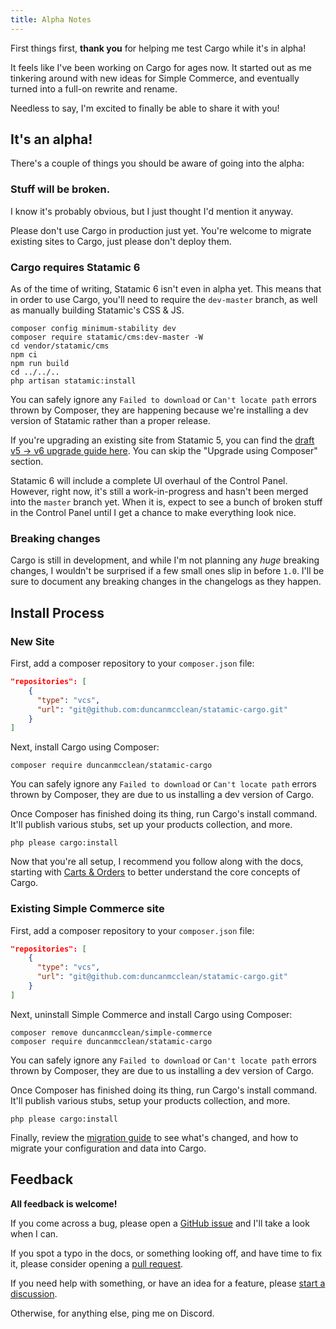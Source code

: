 ```yaml
---
title: Alpha Notes
---
```


First things first, **thank you** for helping me test Cargo while it's in alpha!

It feels like I've been working on Cargo for ages now. It started out as me tinkering around with new ideas for Simple Commerce, and eventually turned into a full-on rewrite and rename. 

Needless to say, I'm excited to finally be able to share it with you! 

## It's an alpha!
There's a couple of things you should be aware of going into the alpha:

### Stuff will be broken.
I know it's probably obvious, but I just thought I'd mention it anyway.

Please don't use Cargo in production just yet. You're welcome to migrate existing sites to Cargo, just please don't deploy them.

### Cargo requires Statamic 6
As of the time of writing, Statamic 6 isn't even in alpha yet. This means that in order to use Cargo, you'll need to require the `dev-master` branch, as well as manually building Statamic's CSS & JS.
     
```
composer config minimum-stability dev
composer require statamic/cms:dev-master -W
cd vendor/statamic/cms
npm ci
npm run build
cd ../../..
php artisan statamic:install
```

You can safely ignore any `Failed to download` or `Can't locate path` errors thrown by Composer, they are happening because we're installing a dev version of Statamic rather than a proper release.

If you're upgrading an existing site from Statamic 5, you can find the [draft v5 -> v6 upgrade guide here](https://github.com/statamic/docs/blob/6.0/content/collections/docs/5-to-6.md). You can skip the "Upgrade using Composer" section.

Statamic 6 will include a complete UI overhaul of the Control Panel. However, right now, it's still a work-in-progress and hasn't been merged into the `master` branch yet. When it is, expect to see a bunch of broken stuff in the Control Panel until I get a chance to make everything look nice.

### Breaking changes
Cargo is still in development, and while I'm not planning any _huge_ breaking changes, I wouldn't be surprised if a few small ones slip in before `1.0`. I'll be sure to document any breaking changes in the changelogs as they happen.

## Install Process
### New Site
First, add a composer repository to your `composer.json` file:

```json
"repositories": [
    {
      "type": "vcs",
      "url": "git@github.com:duncanmcclean/statamic-cargo.git"
    }
]
```

Next, install Cargo using Composer:

```
composer require duncanmcclean/statamic-cargo
```

You can safely ignore any `Failed to download` or `Can't locate path` errors thrown by Composer, they are due to us installing a dev version of Cargo.

Once Composer has finished doing its thing, run Cargo's install command. It'll publish various stubs, set up your products collection, and more.

```
php please cargo:install
```

Now that you're all setup, I recommend you follow along with the docs, starting with [Carts & Orders](/docs/carts-and-orders) to better understand the core concepts of Cargo.

### Existing Simple Commerce site
First, add a composer repository to your `composer.json` file:

```json
"repositories": [
    {
      "type": "vcs",
      "url": "git@github.com:duncanmcclean/statamic-cargo.git"
    }
]
```

Next, uninstall Simple Commerce and install Cargo using Composer:

```
composer remove duncanmcclean/simple-commerce
composer require duncanmcclean/statamic-cargo
```

You can safely ignore any `Failed to download` or `Can't locate path` errors thrown by Composer, they are due to us installing a dev version of Cargo.

Once Composer has finished doing its thing, run Cargo's install command. It'll publish various stubs, setup your products collection, and more.

```
php please cargo:install
```

Finally, review the [migration guide](/docs/migrating-from-simple-commerce) to see what's changed, and how to migrate your configuration and data into Cargo.

## Feedback
**All feedback is welcome!**

If you come across a bug, please open a [GitHub issue](https://github.com/duncanmcclean/statamic-cargo/issues/new?template=bug_report.yml) and I'll take a look when I can. 

If you spot a typo in the docs, or something looking off, and have time to fix it, please consider opening a [pull request](https://github.com/duncanmcclean/statamic-cargo/pulls). 

If you need help with something, or have an idea for a feature, please [start a discussion](https://github.com/duncanmcclean/statamic-cargo/discussions/new/choose).

Otherwise, for anything else, ping me on Discord. 
